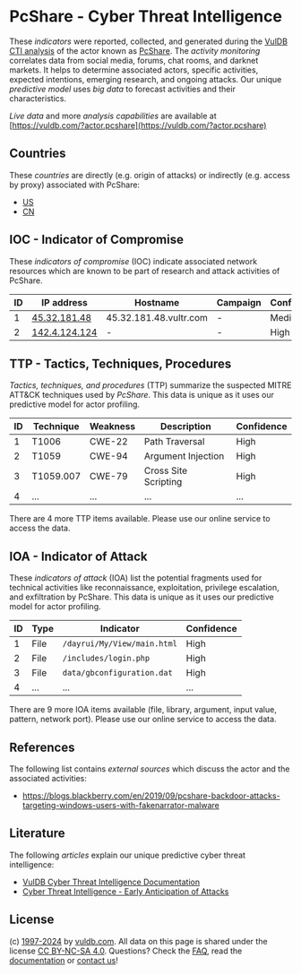 # PcShare - Cyber Threat Intelligence

These _indicators_ were reported, collected, and generated during the [VulDB CTI analysis](https://vuldb.com/?kb.cti) of the actor known as [PcShare](https://vuldb.com/?actor.pcshare). The _activity monitoring_ correlates data from social media, forums, chat rooms, and darknet markets. It helps to determine associated actors, specific activities, expected intentions, emerging research, and ongoing attacks. Our unique _predictive model_ uses _big data_ to forecast activities and their characteristics.

_Live data_ and more _analysis capabilities_ are available at [https://vuldb.com/?actor.pcshare](https://vuldb.com/?actor.pcshare)

## Countries

These _countries_ are directly (e.g. origin of attacks) or indirectly (e.g. access by proxy) associated with PcShare:

* [US](https://vuldb.com/?country.us)
* [CN](https://vuldb.com/?country.cn)

## IOC - Indicator of Compromise

These _indicators of compromise_ (IOC) indicate associated network resources which are known to be part of research and attack activities of PcShare.

ID | IP address | Hostname | Campaign | Confidence
-- | ---------- | -------- | -------- | ----------
1 | [45.32.181.48](https://vuldb.com/?ip.45.32.181.48) | 45.32.181.48.vultr.com | - | Medium
2 | [142.4.124.124](https://vuldb.com/?ip.142.4.124.124) | - | - | High

## TTP - Tactics, Techniques, Procedures

_Tactics, techniques, and procedures_ (TTP) summarize the suspected MITRE ATT&CK techniques used by _PcShare_. This data is unique as it uses our predictive model for actor profiling.

ID | Technique | Weakness | Description | Confidence
-- | --------- | -------- | ----------- | ----------
1 | T1006 | CWE-22 | Path Traversal | High
2 | T1059 | CWE-94 | Argument Injection | High
3 | T1059.007 | CWE-79 | Cross Site Scripting | High
4 | ... | ... | ... | ...

There are 4 more TTP items available. Please use our online service to access the data.

## IOA - Indicator of Attack

These _indicators of attack_ (IOA) list the potential fragments used for technical activities like reconnaissance, exploitation, privilege escalation, and exfiltration by PcShare. This data is unique as it uses our predictive model for actor profiling.

ID | Type | Indicator | Confidence
-- | ---- | --------- | ----------
1 | File | `/dayrui/My/View/main.html` | High
2 | File | `/includes/login.php` | High
3 | File | `data/gbconfiguration.dat` | High
4 | ... | ... | ...

There are 9 more IOA items available (file, library, argument, input value, pattern, network port). Please use our online service to access the data.

## References

The following list contains _external sources_ which discuss the actor and the associated activities:

* https://blogs.blackberry.com/en/2019/09/pcshare-backdoor-attacks-targeting-windows-users-with-fakenarrator-malware

## Literature

The following _articles_ explain our unique predictive cyber threat intelligence:

* [VulDB Cyber Threat Intelligence Documentation](https://vuldb.com/?kb.cti)
* [Cyber Threat Intelligence - Early Anticipation of Attacks](https://www.scip.ch/en/?labs.20201022)

## License

(c) [1997-2024](https://vuldb.com/?kb.changelog) by [vuldb.com](https://vuldb.com/?kb.about). All data on this page is shared under the license [CC BY-NC-SA 4.0](https://creativecommons.org/licenses/by-nc-sa/4.0/). Questions? Check the [FAQ](https://vuldb.com/?kb.faq), read the [documentation](https://vuldb.com/?kb) or [contact us](https://vuldb.com/?contact)!
